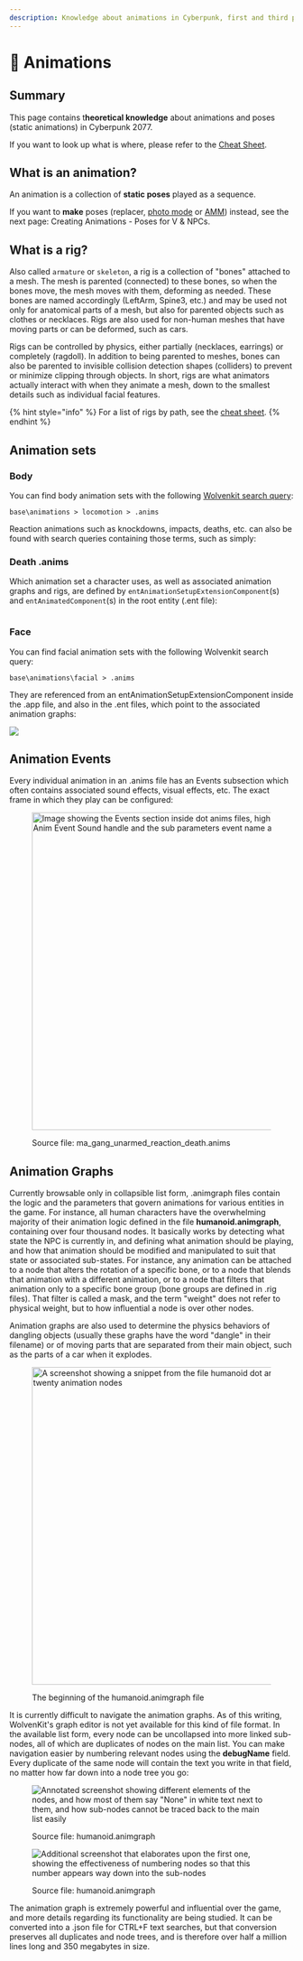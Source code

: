 ```yaml
---
description: Knowledge about animations in Cyberpunk, first and third person
---
```


# 👤 Animations

## Summary

This page contains t**heoretical knowledge** about animations and poses (static animations) in Cyberpunk 2077. &#x20;

If you want to look up what is where, please refer to the [Cheat Sheet](../../for-mod-creators-theory/references-lists-and-overviews/cheat-sheet-rigs-and-animations.md).

## What is an animation?

An animation is a collection of **static poses** played as a sequence.&#x20;

If you want to **make** poses (replacer, [photo mode](animations/archivexl-adding-photo-mode-poses/) or [AMM](animations/amm-collab-anims-poses.md)) instead, see  the next page: Creating Animations - Poses for V & NPCs.

## What is a rig?

Also called `armature` or `skeleton`, a rig is a collection of "bones" attached to a mesh. The mesh is parented (connected) to these bones, so when the bones move, the mesh moves with them, deforming as needed. These bones are named accordingly (LeftArm, Spine3, etc.) and may be used not only for anatomical parts of a mesh, but also for parented objects such as clothes or necklaces. Rigs are also used for non-human meshes that have moving parts or can be deformed, such as cars.

Rigs can be controlled by physics, either partially (necklaces, earrings) or completely (ragdoll). In addition to being parented to meshes, bones can also be parented to invisible collision detection shapes (colliders) to prevent or minimize clipping through objects. In short, rigs are what animators actually interact with when they animate a mesh, down to the smallest details such as individual facial features.

{% hint style="info" %}
For a list of rigs by path, see the [cheat sheet](../../for-mod-creators-theory/references-lists-and-overviews/cheat-sheet-rigs-and-animations.md#.rigs).
{% endhint %}

## Animation sets

### Body

You can find body animation sets with the following [Wolvenkit search query](https://app.gitbook.com/s/-MP_ozZVx2gRZUPXkd4r/wolvenkit-app/usage/wolvenkit-search-finding-files):

```
base\animations > locomotion > .anims
```

Reaction animations such as knockdowns, impacts, deaths, etc. can also be found with search queries containing those terms, such as simply:

### Death .anims

Which animation set a character uses, as well as associated animation graphs and rigs, are defined by `entAnimationSetupExtensionComponent`(s) and `entAnimatedComponent`(s)  in the root entity (.ent file):

<figure><img src="../../.gitbook/assets/animations_root_entity_ent_animation_setup_extension_component.png" alt=""><figcaption></figcaption></figure>

### Face

You can find facial animation sets with the following Wolvenkit search query:&#x20;

```
base\animations\facial > .anims
```

They are referenced from an entAnimationSetupExtensionComponent inside the .app file, and also in the .ent files, which point to the associated animation graphs:

![](../../.gitbook/assets/animations_app_facial_animsetup.png)

## Animation Events

Every individual animation in an .anims file has an Events subsection which often contains associated sound effects, visual effects, etc. The exact frame in which they play can be configured:

<div align="left" data-full-width="false"><figure><img src="../../.gitbook/assets/AnimationEvents.png" alt="Image showing the Events section inside dot anims files, highlighting the anim Anim Event Sound handle and the sub parameters event name and start frame" width="563"><figcaption><p>Source file: ma_gang_unarmed_reaction_death.anims</p></figcaption></figure></div>

## Animation Graphs

Currently browsable only in collapsible list form, .animgraph files contain the logic and the parameters that govern animations for various entities in the game. For instance, all human characters have the overwhelming majority of their animation logic defined in the file **humanoid.animgraph**, containing over four thousand nodes. It basically works by detecting what state the NPC is currently in, and defining what animation should be playing, and how that animation should be modified and manipulated to suit that state or associated sub-states. For instance, any animation can be attached to a node that alters the rotation of a specific bone, or to a node that blends that animation with a different animation, or to a node that filters that animation only to a specific bone group (bone groups are defined in .rig files). That filter is called a mask, and the term "weight" does not refer to physical weight, but to how influential a node is over other nodes.

Animation graphs are also used to determine the physics behaviors of dangling objects (usually these graphs have the word "dangle" in their filename) or of moving parts that are separated from their main object, such as the parts of a car when it explodes.

<div align="left"><figure><img src="../../.gitbook/assets/Animgraph.png" alt="A screenshot showing a snippet from the file humanoid dot animgraph and its first twenty animation nodes" width="563"><figcaption><p>The beginning of the humanoid.animgraph file</p></figcaption></figure></div>

It is currently difficult to navigate the animation graphs. As of this writing, WolvenKit's graph editor is not yet available for this kind of file format. In the available list form, every node can be uncollapsed into more linked sub-nodes, all of which are duplicates of nodes on the main list. You can make navigation easier by numbering relevant nodes using the **debugName** field. Every duplicate of the same node will contain the text you write in that field, no matter how far down into a node tree you go:

<figure><img src="../../.gitbook/assets/Animgraph2.png" alt="Annotated screenshot showing different elements of the nodes, and how most of them say &#x22;None&#x22; in white text next to them, and how sub-nodes cannot be traced back to the main list easily"><figcaption><p>Source file: humanoid.animgraph</p></figcaption></figure>

<figure><img src="../../.gitbook/assets/Animgraph3 (1).png" alt="Additional screenshot that elaborates upon the first one, showing the effectiveness of numbering nodes so that this number appears way down into the sub-nodes"><figcaption><p>Source file: humanoid.animgraph</p></figcaption></figure>

The animation graph is extremely powerful and influential over the game, and more details regarding its functionality are being studied. It can be converted into a .json file for CTRL+F text searches, but that conversion preserves all duplicates and node trees, and is therefore over half a million lines long and 350 megabytes in size.
